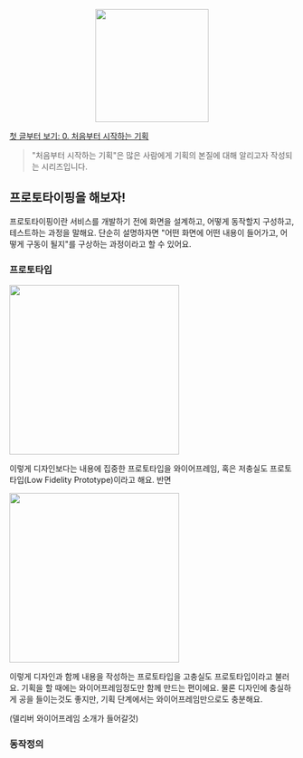 <p align="center"><img src="https://i.imgur.com/wUFdbUb.png" width="200px"></p>

[첫 글부터 보기: 0. 처음부터 시작하는 기획](../)
> "처음부터 시작하는 기획"은  많은 사람에게 기획의 본질에 대해 알리고자 작성되는 시리즈입니다.

## 프로토타이핑을 해보자!
프로토타이핑이란 서비스를 개발하기 전에 화면을 설계하고, 어떻게 동작할지 구성하고, 테스트하는 과정을 말해요. 단순히 설명하자면 "어떤 화면에 어떤 내용이 들어가고, 어떻게 구동이 될지"를 구상하는 과정이라고 할 수 있어요. 

### 프로토타입
<img src="https://i.imgur.com/3oE5etD.png" width="300">

이렇게 디자인보다는 내용에 집중한 프로토타입을 와이어프레임, 혹은 저충실도 프로토타입(Low Fidelity Prototype)이라고 해요. 반면 

<img src="https://i.imgur.com/EhqrAjF.png" width="300" >

이렇게 디자인과 함께 내용을 작성하는 프로토타입을 고충실도 프로토타입이라고 불러요. 기획을 할 때에는 와이어프레임정도만 함께 만드는 편이에요. 물론 디자인에 충실하게 공을 들이는것도 좋지만, 기획 단계에서는 와이어프레임만으로도 충분해요.

(델리버 와이어프레임 소개가 들어갈것)

### 동작정의

<!--stackedit_data:
eyJoaXN0b3J5IjpbNjE4MDUxMTM2LDM1Mjk4OTcwLC04ODI1Mj
UzMzIsLTIwODg3NDY2MTJdfQ==
-->